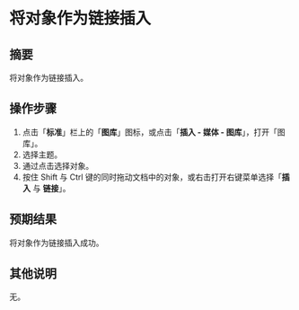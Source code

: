 # 将对象作为链接插入

## 摘要

将对象作为链接插入。

## 操作步骤

1. 点击「**标准**」栏上的「**图库**」图标，或点击「**插入 - 媒体 - 图库**」，打开「图库」。
2. 选择主题。
3. 通过点击选择对象。
4. 按住 Shift 与 Ctrl 键的同时拖动文档中的对象，或右击打开右键菜单选择「**插入** 与 **链接**」。

## 预期结果

将对象作为链接插入成功。

## 其他说明

无。
